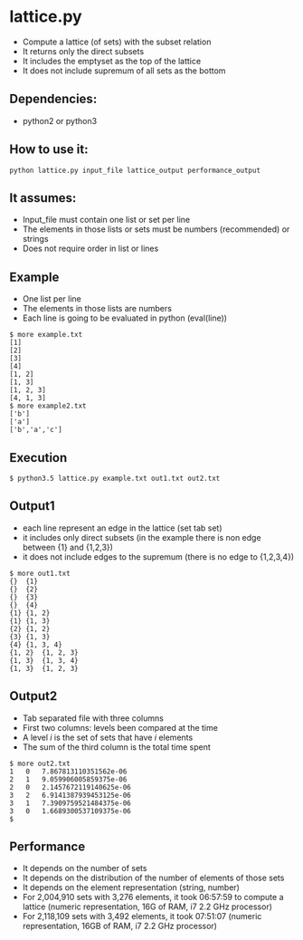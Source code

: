 lattice.py
==========
*   Compute a lattice (of sets) with the subset relation
*   It returns only the direct subsets
*   It includes the emptyset as the top of the lattice
*   It does not include supremum of all sets as the bottom


Dependencies:
-------------
*   python2 or python3


How to use it:
--------------
```
python lattice.py input_file lattice_output performance_output
```


It assumes:
-----------
*   Input_file must contain one list or set per line
*   The elements in those lists or sets must be numbers (recommended) or strings
*   Does not require order in list or lines


Example
-------
*   One list per line
*   The elements in those lists are numbers
*   Each line is going to be evaluated in python (eval(line))
```
$ more example.txt
[1]
[2]
[3]
[4]
[1, 2]
[1, 3]
[1, 2, 3]
[4, 1, 3]
$ more example2.txt
['b']
['a']
['b','a','c']
```


Execution
---------
```
$ python3.5 lattice.py example.txt out1.txt out2.txt
```


Output1
-------
*   each line represent an edge in the lattice (set tab set)
*   it includes only direct subsets (in the example there is non edge between {1} and {1,2,3})
*   it does not include edges to the supremum (there is no edge to {1,2,3,4})
```
$ more out1.txt
{}	{1}
{}	{2}
{}	{3}
{}	{4}
{1}	{1, 2}
{1}	{1, 3}
{2}	{1, 2}
{3}	{1, 3}
{4}	{1, 3, 4}
{1, 2}	{1, 2, 3}
{1, 3}	{1, 3, 4}
{1, 3}	{1, 2, 3}
```


Output2
-------
*   Tab separated file with three columns
*   First two columns: levels been compared at the time
*   A level *i* is the set of sets that have *i* elements
*   The sum of the third column is the total time spent
```
$ more out2.txt
1	0	7.867813110351562e-06
2	1	9.059906005859375e-06
2	0	2.1457672119140625e-06
3	2	6.9141387939453125e-06
3	1	7.3909759521484375e-06
3	0	1.6689300537109375e-06
$
```


Performance
-----------
*   It depends on the number of sets
*   It depends on the distribution of the number of elements of those sets
*   It depends on the element representation (string, number)
*   For 2,004,910 sets with 3,276 elements, it took 06:57:59 to compute a lattice (numeric representation, 16G of RAM, i7 2.2 GHz processor)
*   For 2,118,109 sets with 3,492 elements, it took 07:51:07 (numeric representation, 16GB of RAM, i7 2.2 GHz processor)
